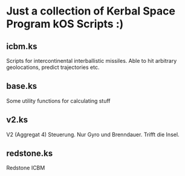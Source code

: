 # Just a collection of Kerbal Space Program kOS Scripts :)

## icbm.ks

Scripts for intercontinental interballistic missiles. Able to hit arbitrary geolocations, predict trajectories etc.

## base.ks

Some utility functions for calculating stuff

## v2.ks

V2 (Aggregat 4) Steuerung. Nur Gyro und Brenndauer. Trifft die Insel.

## redstone.ks

Redstone ICBM

